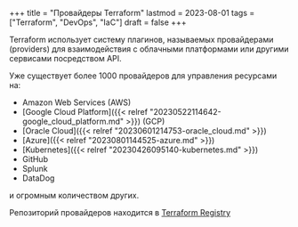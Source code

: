 +++
title = "Провайдеры Terraform"
lastmod = 2023-08-01
tags = ["Terraform", "DevOps", "IaC"]
draft = false
+++

Terraform использует систему плагинов, называемых провайдерами (providers) для взаимодействия с облачными платформами или другими сервисами посредством API.

Уже существует более 1000 провайдеров для управления ресурсами на:

-   Amazon Web Services (AWS)
-   [Google Cloud Platform]({{< relref "20230522114642-google_cloud_platform.md" >}}) (GCP)
-   [Oracle Cloud]({{< relref "20230601214753-oracle_cloud.md" >}})
-   [Azure]({{< relref "20230801144525-azure.md" >}})
-   [Kubernetes]({{< relref "20230426095140-kubernetes.md" >}})
-   GitHub
-   Splunk
-   DataDog

и огромным количеством других.

Репозиторий провайдеров находится в [Terraform Registry](https://registry.terraform.io/browse/providers)
